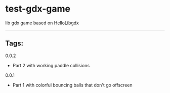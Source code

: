 # test-gdx-game
lib gdx game based on [HelloLibgdx](https://colourtann.github.io/HelloLibgdx/)

---
## Tags:
0.0.2
* Part 2 with working paddle collisions

0.0.1
* Part 1 with colorful bouncing balls that don't go offscreen


